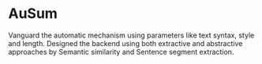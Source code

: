 # AuSum
Vanguard the automatic mechanism using parameters like text syntax, style and length. Designed the backend using both extractive and abstractive approaches by Semantic similarity and Sentence segment extraction.
